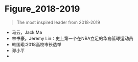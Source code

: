 # Figure_2018-2019
> The most inspired leader from 2018-2019
* 马云，Jack Ma
* 林书豪，Jeremy Lin：史上第一个在NBA立足的华裔篮球运动员
* 韩国瑜:2018高校市长选举
* 邓小平
* 
